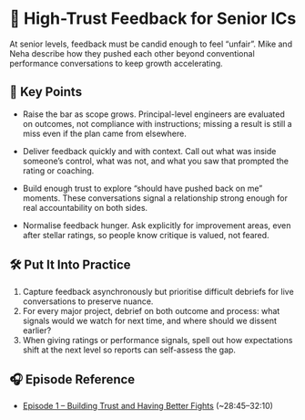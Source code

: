 # 💬 High-Trust Feedback for Senior ICs

At senior levels, feedback must be candid enough to feel “unfair”.
Mike and Neha describe how they pushed each other beyond conventional performance conversations to keep growth accelerating.

## 🔑 Key Points

- Raise the bar as scope grows.
  Principal-level engineers are evaluated on outcomes, not compliance with instructions; missing a result is still a miss even if the plan came from elsewhere.

- Deliver feedback quickly and with context.
  Call out what was inside someone’s control, what was not, and what you saw that prompted the rating or coaching.

- Build enough trust to explore “should have pushed back on me” moments.
  These conversations signal a relationship strong enough for real accountability on both sides.

- Normalise feedback hunger.
  Ask explicitly for improvement areas, even after stellar ratings, so people know critique is valued, not feared.

## 🛠️ Put It Into Practice

1. Capture feedback asynchronously but prioritise difficult debriefs for live conversations to preserve nuance.
2. For every major project, debrief on both outcome and process: what signals would we watch for next time, and where should we dissent earlier?
3. When giving ratings or performance signals, spell out how expectations shift at the next level so reports can self-assess the gap.

## 🎧 Episode Reference

- [Episode 1 – Building Trust and Having Better Fights](https://www.youtube.com/watch?v=JZSePIKgAaw&list=PLdx6vnBOYrMZw3ZHjJJyItqQuZQhTIzhc) (~28:45–32:10)
